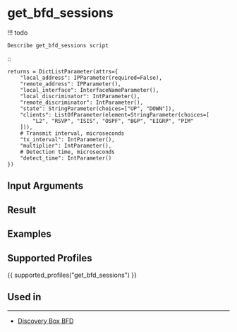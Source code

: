 

# get_bfd_sessions

<!-- prettier-ignore -->
!!! todo

    Describe get_bfd_sessions script

::

    returns = DictListParameter(attrs={
        "local_address": IPParameter(required=False),
        "remote_address": IPParameter(),
        "local_interface": InterfaceNameParameter(),
        "local_discriminator": IntParameter(),
        "remote_discriminator": IntParameter(),
        "state": StringParameter(choices=["UP", "DOWN"]),
        "clients": ListOfParameter(element=StringParameter(choices=[
            "L2", "RSVP", "ISIS", "OSPF", "BGP", "EIGRP", "PIM"
        ])),
        # Transmit interval, microseconds
        "tx_interval": IntParameter(),
        "multiplier": IntParameter(),
        # Detection time, microseconds
        "detect_time": IntParameter()
    })

## Input Arguments

## Result

## Examples

## Supported Profiles

{{ supported_profiles("get_bfd_sessions") }}

## Used in
-------
* [Discovery Box BFD](../../../admin/reference/discovery/box/bfd.md)
